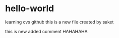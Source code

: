 # hello-world
learning cvs github
this is a new file
created by saket

this is new added comment
HAHAHAHA
